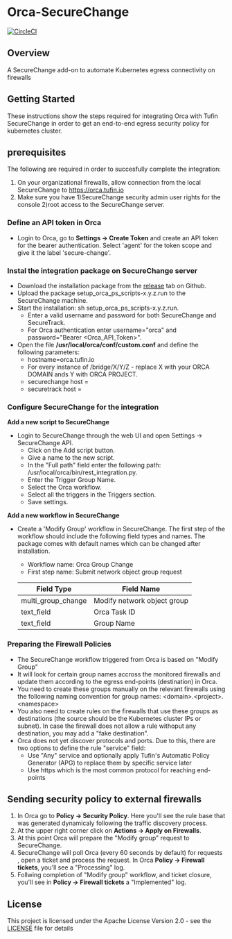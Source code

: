 
# Orca-SecureChange

[![CircleCI](https://circleci.com/gh/Tufin/orca-securechange.svg?style=svg)](https://circleci.com/gh/Tufin/orca-securechange)

## Overview
A SecureChange add-on to automate Kubernetes egress connectivity on firewalls


## Getting Started

These instructions show the steps required for integrating Orca with Tufin SecureChange in order to get an end-to-end egress security policy for kubernetes cluster.

## prerequisites

The following are required in order to succesfully complete the integration:
1. On your organizational firewalls, allow connection from the local SecureChange to https://orca.tufin.io
2. Make sure you have 1)SecureChange security admin user rights for the console 2)root access to the SecureChange server.

### Define an API token in Orca

* Login to Orca, go to **Settings -> Create Token** and create an API token for the bearer authentication. Select 'agent' for the token scope and give it the label 'secure-change'.

### Instal the integration package on SecureChange server

* Download the installation package from the [release](https://github.com/Tufin/orca-securechange/releases) tab on Github.
* Upload the package setup_orca_ps_scripts-x.y.z.run to the SecureChange machine.
* Start the installation: sh setup_orca_ps_scripts-x.y.z.run. 
    * Enter a valid username and password for both SecureChange and SecureTrack.
    * For Orca authentication enter username="orca" and password="Bearer <Orca_API_Token>".
* Open the file **/usr/local/orca/conf/custom.conf** and define the following parameters:
    * hostname=orca.tufin.io
    * For every instance of /bridge/X/Y/Z - replace X with your ORCA DOMAIN ands Y with ORCA PROJECT.
    * securechange host = <your securechange server address>
    * securetrack host = <your securetrack server address>

### Configure SecureChange for the integration

**Add a new script to SecureChange**

* Login to SecureChange through the web UI and open Settings -> SecureChange API.
    * Click on the Add script button.
    * Give a name to the new script.
    * In the "Full path" field enter the following path: /usr/local/orca/bin/rest_integration.py.
    * Enter the Trigger Group Name.
    * Select the Orca workflow.
    * Select all the triggers in the Triggers section.
    * Save settings.
    
**Add a new workflow in SecureChange**   

* Create a 'Modify Group' workflow in SecureChange. The first step of the workflow should include the following 
field types and names. The package comes with default names which can be changed after installation.

    * Workflow name: Orca Group Change
    * First step name: Submit network object group request

    | Field Type         | Field Name                   |
    | ----------         | ----------                   |
    | multi_group_change | Modify network object group  |
    | text_field         | Orca Task ID                 |
    | text_field         | Group Name                   |
    
### Preparing the Firewall Policies

* The SecureChange workflow triggered from Orca is based on "Modify Group"
* It will look for certain group names accross the monitored firewalls and update them according to the egress end-points (destination) in Orca.
* You need to create these groups manually on the relevant firewalls using the following naming convention for group names: &lt;domain&gt;.&lt;project&gt;.&lt;namespace&gt; 
* You also need to create rules on the firewalls that use these groups as destinations (the source should be the Kubernetes cluster IPs or subnet).
In case the firewall does not allow a rule withoput any destination, you may add a "fake destination".
* Orca does not yet discover protocols and ports. Due to this, there are two options to define the rule "service" field:
    * Use "Any" service and optionally apply Tufin's Automatic Policy Generator (APG) to replace them by specific service later
    * Use https which is the most common protocol for reaching end-points

## Sending security policy to external firewalls

1. In Orca go to **Policy -> Security Policy**. Here you'll see the rule base that was generated dynamicaly following the traffic discovery process.
2. At the upper right corner click on **Actions -> Apply on Firewalls**.
3. At this point Orca will prepare the "Modify group" request to SecureChange.
4. SecureChange will poll Orca (every 60 seconds by default) for requests , open a ticket and process the request. In Orca **Policy -> Firewall tickets**, you'll see a "Processing" log.
5. Follwing completion of "Modify group" workflow, and ticket closure, you'll see in **Policy -> Firewall tickets** a "Implemented" log.

## License

This project is licensed under the Apache License Version 2.0 - see the [LICENSE](LICENSE) file for details
